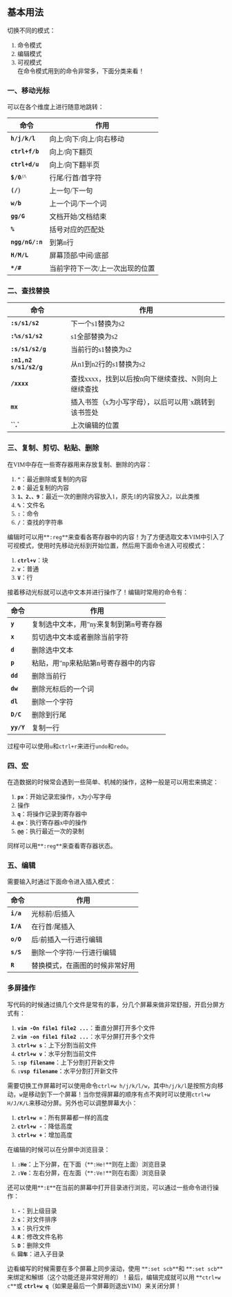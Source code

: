 ## 基本用法
<font face=微软雅黑>

切换不同的模式：

1. 命令模式  
1. 编辑模式  
1. 可视模式  
在命令模式用到的命令非常多，下面分类来看！

### 一、移动光标

可以在各个维度上进行随意地跳转：

命令 | 作用
-|-
**`h/j/k/l`** | 向上/向下/向上/向右移动
**`ctrl+f/b`**    | 向上/向下翻页
**`ctrl+d/u`**    | 向上/向下翻半页
**`$/0`**/^   | 行尾/行首/首字符
**`(/`**) | 上一句/下一句
**`w/b`** | 上一个词/下一个词
**`gg/G`**    | 文档开始/文档结束
**`%`**   | 括号对应的匹配处
**`ngg/nG/:n`**   | 到第n行
**`H/M/L`**   | 屏幕顶部/中间/底部
**`*/#`** | 当前字符下一次/上一次出现的位置


### 二、查找替换

命令 | 作用
-|-
**`:s/s1/s2`**   |  下一个s1替换为s2
**`:%s/s1/s2`**  |  s1全部替换为s2
**`:s/s1/s2/g`** |  当前行的s1替换为s2
**`:n1,n2 s/s1/s2/g`**  |   从n1到n2行的s1替换为s2
**`/xxxx`**   | 查找xxxx，找到以后按n向下继续查找、N则向上继续查找
**`mx`**  | 插入书签（x为小写字母），以后可以用`x跳转到该书签处
**``.`**  | 上次编辑的位置


### 三、复制、剪切、粘贴、删除

在VIM中存在一些寄存器用来存放复制、删除的内容：
1. **`"`**：最近删除或复制的内容  
1. **`0`**：最近复制的内容  
1. **`1、2、、9`**：最近一次的删除内容放入1，原先1的内容放入2，以此类推  
1. **`%`**：文件名  
1. **`:`**：命令  
1. **`/`**：查找的字符串  

编辑时可以用**`:reg`**来查看各寄存器中的内容！为了方便选取文本VIM中引入了可视模式，使用时先移动光标到开始位置，然后用下面命令进入可视模式：

1. **`ctrl+v`**：块  
1. **`v`**：普通  
1. **`V`**：行  

接着移动光标就可以选中文本并进行操作了！编辑时常用的命令有：

命令 | 作用
-|-
**`y`**   | 复制选中文本，用"ny来复制到第n号寄存器
**`x`**   | 剪切选中文本或者删除当前字符
**`d`**   | 删除选中文本
**`p`**   | 粘贴，用"np来粘贴第n号寄存器中的内容
**`dd`**  | 删除当前行
**`dw`**  | 删除光标后的一个词
**`dl`**  | 删除一个字符
**`D/C`** | 删除到行尾
**`yy/Y`**    | 复制一行

过程中可以使用`u`和`ctrl+r`来进行`undo`和`redo`。


### 四、宏

在造数据的时候常会遇到一些简单、机械的操作，这种一般是可以用宏来搞定：
1. **`px`**：开始记录宏操作，x为小写字母  
1. 操作  
1. **`q`**：将操作记录到寄存器中  
1. **`@x`**：执行寄存器x中的操作  
1. **`@@`**：执行最近一次的录制  

同样可以用**`:reg`**来查看寄存器状态。


### 五、编辑

需要输入时通过下面命令进入插入模式：

命令 | 作用
-|-
**`i/a`** | 光标前/后插入
**`I/A`** | 在行首/尾插入
**`o/O`** | 后/前插入一行进行编辑
**`s/S`** | 删除一个字符/一行进行编辑
**`R`**   | 替换模式，在画图的时候非常好用

### 多屏操作

写代码的时候通过搞几个文件是常有的事，分几个屏幕来做非常舒服，开启分屏方式有：

1. **`vim -On file1 file2 ...`**：垂直分屏打开多个文件
1. **`vim -on file1 file2 ...`**：水平分屏打开多个文件
1. **`ctrl+w s`**：上下分割当前文件
1. **`ctrl+w v`**：水平分割当前文件
1. **`:sp filename`**：上下分割打开新文件
1. **`:vsp filename`**：水平分割打开新文件

需要切换工作屏幕时可以使用命令`ctrl+w h/j/k/l/w`，其中`h/j/k/l`是按照方向移动，`w`是移动到下一个屏幕！当你觉得屏幕的顺序有点不爽时可以使用`ctrl+w H/J/K/L`来移动分屏。另外也可以调整屏幕大小：

1. **`ctrl+w =`**：所有屏幕都一样的高度
1. **`ctrl+w -`**：降低高度
1. **`ctrl+w +`**：增加高度

在编辑的时候可以在分屏中浏览目录：
1. **`:He`**：上下分屏，在下面（**`:He!`**则在上面）浏览目录
1. **`:Ve`**：左右分屏，在左面（**`:Ve!`**则在右面）浏览目录

还可以使用**`:E`**在当前的屏幕中打开目录进行浏览，可以通过一些命令进行操作：

1. **`-`**：到上级目录
1. **`s`**：对文件排序
1. **`x`**：执行文件
1. **`R`**：修改文件名称
1. **`D`**：删除文件
1. **`回车`**：进入子目录

边看编写的时候需要在多个屏幕上同步滚动，使用 **`:set scb`**和 **`:set scb`**来绑定和解绑（这个功能还是非常好用的）！最后，编辑完成就可以用 **`ctrl+w c`**或 **`ctrl+w q`**（如果是最后一个屏幕则退出VIM）来关闭分屏！


</font>